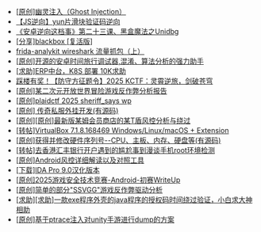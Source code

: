 + [[原创]幽灵注入（Ghost Injection）](https://bbs.kanxue.com/thread-286307.htm)
+ [【JS逆向】yun片滑块验证码逆向](https://bbs.kanxue.com/thread-286252.htm)
+ [《安卓逆向这档事》第二十三课、黑盒魔法之Unidbg](https://bbs.kanxue.com/thread-285073.htm)
+ [[分享]blackbox [复活版]](https://bbs.kanxue.com/thread-286308.htm)
+ [frida-analykit   wireshark 流量抓包（上）](https://bbs.kanxue.com/thread-286510.htm)
+ [[原创]开源的安卓时间旅行调试器,混淆、算法分析的强力助手](https://bbs.kanxue.com/thread-286457.htm)
+ [[求助]ERP中台，K8S 部署   10K求助](https://bbs.kanxue.com/thread-286499.htm)
+ [踩楼有奖！【防守方征题令】2025 KCTF：灵霄逆旅，剑破苍穹](https://bbs.kanxue.com/thread-286311.htm)
+ [[原创]某二次元开放世界冒险游戏反作弊分析报告](https://bbs.kanxue.com/thread-285580.htm)
+ [[原创]plaidctf 2025 sheriff_says wp](https://bbs.kanxue.com/thread-286509.htm)
+ [[原创] 传奇私服外挂开发(有源码)](https://bbs.kanxue.com/thread-285681.htm)
+ [[原创][原创]最新版某姆会员商店的某T盾风控分析与绕过](https://bbs.kanxue.com/thread-286243.htm)
+ [[转帖]VirtualBox 7.1.8.168469 Windows/Linux/macOS + Extension](https://bbs.kanxue.com/thread-286511.htm)
+ [[原创]获得并修改硬件序列号--CPU、主板、内存、硬盘等(有源码)](https://bbs.kanxue.com/thread-282756.htm)
+ [[转帖]去香港汇丰银行开户遇到的尴尬事到漫谈手机root环境检测](https://bbs.kanxue.com/thread-285754.htm)
+ [[原创]Android风控详细解读以及对照工具](https://bbs.kanxue.com/thread-286120.htm)
+ [[下载]IDA Pro 9.0汉化版本](https://bbs.kanxue.com/thread-286332.htm)
+ [[原创]2025游戏安全技术竞赛-Android-初赛WriteUp](https://bbs.kanxue.com/thread-286506.htm)
+ [[原创]简单的部分"SSVGG"游戏反作弊驱动分析](https://bbs.kanxue.com/thread-286409.htm)
+ [[求助][求助]一款exe程序外壳的java程序的授权码时间绕过验证，小白求大神相助](https://bbs.kanxue.com/thread-283797.htm)
+ [[原创]基于ptrace注入对unity手游进行dump的方案](https://bbs.kanxue.com/thread-286222.htm)
